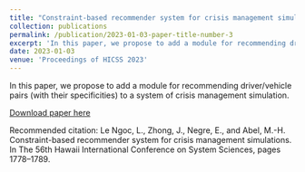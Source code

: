 ```yaml
---
title: "Constraint-based recommender system for crisis management simulations"
collection: publications
permalink: /publication/2023-01-03-paper-title-number-3
excerpt: 'In this paper, we propose to add a module for recommending driver/vehicle pairs (with their specificities) to a system of crisis management simulation.'
date: 2023-01-03
venue: 'Proceedings of HICSS 2023'
---
```

In this paper, we propose to add a module for recommending driver/vehicle pairs (with their specificities) to a system of crisis management simulation.

[Download paper here](https://www.researchgate.net/publication/371375932_Constraint-based_recommender_system_for_crisis_management_simulations)

Recommended citation: Le Ngoc, L., Zhong, J., Negre, E., and Abel, M.-H. Constraint-based recommender system for crisis management simulations. In The 56th Hawaii International Conference on System Sciences, pages 1778–1789.
